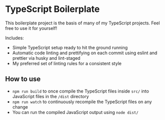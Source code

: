TypeScript Boilerplate
======================

This boilerplate project is the basis of many of my TypeScript projects. Feel free to use it for yourself!

Includes:
* Simple TypeScript setup ready to hit the ground running
* Automatic code linting and prettifying on each commit using eslint and prettier via husky and lint-staged
* My preferred set of linting rules for a consistent style

## How to use
- `npm run build` to once compile the TypeScript files inside `src/` into JavaScript files in the `/dist` directory
- `npm run watch` to continuously recompile the TypeScript files on any change
- You can run the compiled JavaScript output using `node dist/`
